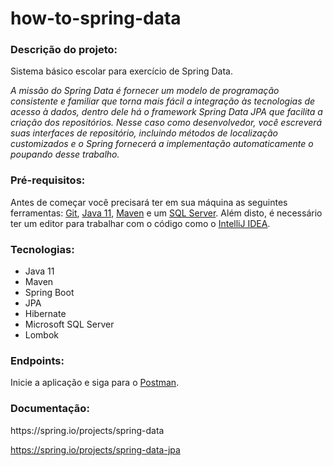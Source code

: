 # how-to-spring-data
<h3>Descrição do projeto:</h3>
Sistema básico escolar para exercício de Spring Data.

<i>A missão do Spring Data é fornecer um modelo de programação consistente e familiar que torna mais fácil a integração às tecnologias de acesso à dados, 
dentro dele há o framework Spring Data JPA que facilita a criação dos repositórios.
Nesse caso como desenvolvedor, você escreverá suas interfaces de repositório, incluindo métodos de localização customizados e o Spring fornecerá 
a implementação automaticamente o poupando desse trabalho.</i>

<h3>Pré-requisitos:</h3><a id="pre-requisitos"></a>

Antes de começar você precisará ter em sua máquina as seguintes ferramentas: [Git](https://git-scm.com/),
[Java 11](https://www.oracle.com/java/technologies/javase-jdk11-downloads.html), [Maven](https://maven.apache.org/download.cgi) e um [SQL Server](https://www.microsoft.com/pt-br/sql-server/sql-server-downloads).
Além disto, é necessário ter um editor para trabalhar com o código como o [IntelliJ IDEA](https://www.jetbrains.com/pt-br/idea/download/).
 
<h3>Tecnologias:</h3><a id="tecnologias"></a>
  
 <ul>
  <li>Java 11</li>
  <li>Maven</li>
  <li>Spring Boot</li>
  <li>JPA</li>
  <li>Hibernate</li>
  <li>Microsoft SQL Server</li>
  <li>Lombok</li>
  </ul>
  
  <h3>Endpoints:</h3>  
  
  Inicie a aplicação e siga para o [Postman](https://www.postman.com/downloads/).  


  <h3>Documentação:</h3>
  https://spring.io/projects/spring-data

  https://spring.io/projects/spring-data-jpa
  